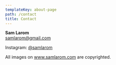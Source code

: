 ```yaml
---
templateKey: about-page
path: /contact
title: Contact
---
```

**Sam Larom**<br>
[samlarom@gmail.com](mailto:samlarom@gmail.com)<br>

Instagram: [@samlarom](https://www.instagram.com/samlarom/)<br>

All images on www.samlarom.com are copyrighted.
